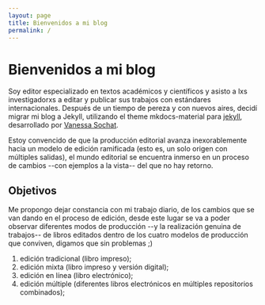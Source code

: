 ```yaml
---
layout: page
title: Bienvenidos a mi blog
permalink: /
---
```


# Bienvenidos a mi blog

Soy editor especializado en textos académicos y científicos y asisto a lxs investigadorxs a editar y publicar sus trabajos con estándares internacionales. Después de un tiempo de pereza y con nuevos aires, decidí migrar mi blog a Jekyll, utilizando el theme mkdocs-material para [jekyll](https://github.com/jekyll/jekyll), desarrollado por [Vanessa Sochat](https://github.com/vsoch).

Estoy convencido de que la producción editorial avanza inexorablemente hacia un modelo de edición ramificada (esto es, un solo origen con múltiples salidas), el mundo editorial se encuentra inmerso en un proceso de cambios --con ejemplos a la vista-- del que no hay retorno.

## Objetivos

Me propongo dejar constancia con mi trabajo diario, de los cambios que se van dando en el proceso de edición, desde este lugar se va a poder observar diferentes modos de producción --y la realización genuina de trabajos-- de libros editados dentro de los cuatro modelos de producción que conviven, digamos que sin problemas ;)

1. edición tradicional (libro impreso);
2. edición mixta (libro impreso y versión digital);
3. edición en línea (libro electrónico);
4. edición múltiple (diferentes libros electrónicos en múltiples repositorios combinados);

